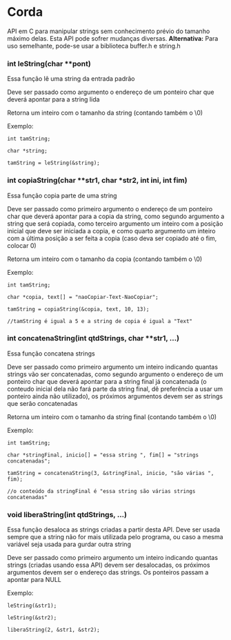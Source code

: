 # Corda
API em C para manipular strings sem conhecimento prévio do tamanho máximo delas. Esta API pode sofrer mudanças diversas.
**Alternativa:**
Para uso semelhante, pode-se usar a biblioteca buffer.h e string.h

### int leString(char **pont)
Essa função lê uma string da entrada padrão

Deve ser passado como argumento o endereço de um ponteiro char que deverá apontar para a string lida

Retorna um inteiro com o tamanho da string (contando também o \0)

Exemplo:

`int tamString;`

`char *string;`

`tamString = leString(&string);`

### int copiaString(char **str1, char *str2, int ini, int fim)
Essa função copia parte de uma string

Deve ser passado como primeiro argumento o endereço de um ponteiro char que deverá apontar para a copia da string, como segundo argumento a string que será copiada, como terceiro argumento um inteiro com a posição inicial que deve ser iniciada a copia, e como quarto argumento um inteiro com a última posição a ser feita a copia (caso deva ser copiado até o fim, colocar 0)

Retorna um inteiro com o tamanho da copia (contando também o \0)

Exemplo:

`int tamString;`

`char *copia, text[] = "naoCopiar-Text-NaoCopiar";`

`tamString = copiaString(&copia, text, 10, 13);`

`//tamString é igual a 5 e a string de copia é igual a "Text"`

### int concatenaString(int qtdStrings, char **str1, ...)
Essa função concatena strings

Deve ser passado como primeiro argumento um inteiro indicando quantas strings vão ser concatenadas, como segundo argumento o endereço de um ponteiro char que deverá apontar para a string final já concatenada (o conteudo inicial dela não fará parte da string final, dê preferência a usar um ponteiro ainda não utilizado), os próximos argumentos devem ser as strings que serão concatenadas

Retorna um inteiro com o tamanho da string final (contando também o \0)

Exemplo:

`int tamString;`

`char *stringFinal, inicio[] = "essa string ", fim[] = "strings concatenadas";`

`tamString = concatenaString(3, &stringFinal, inicio, "são várias ", fim);`

`//o conteúdo da stringFinal é "essa string são várias strings concatenadas"`

### void liberaString(int qtdStrings, ...)
Essa função desaloca as strings criadas a partir desta API. Deve ser usada sempre que a string não for mais utilizada pelo programa, ou caso a mesma variável seja usada para gurdar outra string

Deve ser passado como primeiro argumento um inteiro indicando quantas strings (criadas usando essa API) devem ser desalocadas, os próximos argumentos devem ser o endereço das strings. Os ponteiros passam a apontar para NULL

Exemplo:

`leString(&str1);`

`leString(&str2);`

`liberaString(2, &str1, &str2);`
